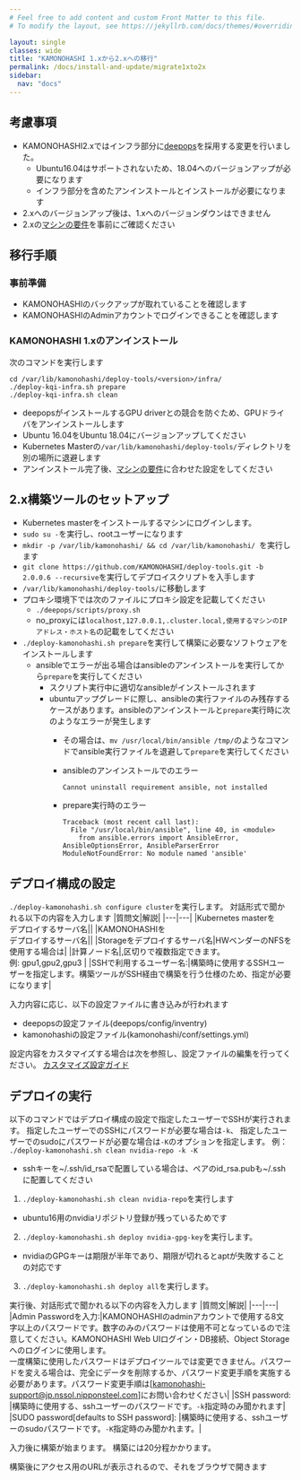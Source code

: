 ```yaml
---
# Feel free to add content and custom Front Matter to this file.
# To modify the layout, see https://jekyllrb.com/docs/themes/#overriding-theme-defaults

layout: single
classes: wide
title: "KAMONOHASHI 1.xから2.xへの移行"
permalink: /docs/install-and-update/migrate1xto2x
sidebar:
  nav: "docs"
---
```


## 考慮事項
* KAMONOHASHI2.xではインフラ部分に[deepops](https://github.com/NVIDIA/deepops)を採用する変更を行いました。
  * Ubuntu16.04はサポートされないため、18.04へのバージョンアップが必要になります
  * インフラ部分を含めたアンインストールとインストールが必要になります
* 2.xへのバージョンアップ後は、1.xへのバージョンダウンはできません
* 2.xの[マシンの要件](/prerequisite)を事前にご確認ください

## 移行手順
### 事前準備
* KAMONOHASHIのバックアップが取れていることを確認します
* KAMONOHASHIのAdminアカウントでログインできることを確認します

### KAMONOHASHI 1.xのアンインストール
次のコマンドを実行します
```
cd /var/lib/kamonohashi/deploy-tools/<version>/infra/
./deploy-kqi-infra.sh prepare
./deploy-kqi-infra.sh clean
```
* deepopsがインストールするGPU driverとの競合を防ぐため、GPUドライバをアンインストールします
* Ubuntu 16.04をUbuntu 18.04にバージョンアップしてください
* Kubernetes Masterの`/var/lib/kamonohashi/deploy-tools/`ディレクトリを別の場所に退避します
* アンインストール完了後、[マシンの要件](/prerequisite)に合わせた設定をしてください

## 2.x構築ツールのセットアップ
* Kubernetes masterをインストールするマシンにログインします。
* `sudo su -`を実行し、rootユーザーになります
* `mkdir -p /var/lib/kamonohashi/ && cd /var/lib/kamonohashi/ `を実行します
* `git clone https://github.com/KAMONOHASHI/deploy-tools.git -b 2.0.0.6 --recursive`を実行してデプロイスクリプトを入手します
* `/var/lib/kamonohashi/deploy-tools/`に移動します
* プロキシ環境下では次のファイルにプロキシ設定を記載してください
  * `./deepops/scripts/proxy.sh`
  * no_proxyには`localhost,127.0.0.1,.cluster.local,使用するマシンのIPアドレス・ホスト名`の記載をしてください
* `./deploy-kamonohashi.sh prepare`を実行して構築に必要なソフトウェアをインストールします
  * ansibleでエラーが出る場合はansibleのアンインストールを実行してから`prepare`を実行してください
    * スクリプト実行中に適切なansibleがインストールされます
    * ubuntuアップグレードに際し、ansibleの実行ファイルのみ残存するケースがあります。ansibleのアンインストールと`prepare`実行時に次のようなエラーが発生します
        * その場合は、`mv /usr/local/bin/ansible /tmp/`のようなコマンドでansible実行ファイルを退避して`prepare`を実行してください

      * ansibleのアンインストールでのエラー

        ```
        Cannot uninstall requirement ansible, not installed
        ```

      * prepare実行時のエラー

        ```
        Traceback (most recent call last):
          File "/usr/local/bin/ansible", line 40, in <module>
            from ansible.errors import AnsibleError, AnsibleOptionsError, AnsibleParserError
        ModuleNotFoundError: No module named 'ansible'
        ```



## デプロイ構成の設定 
`./deploy-kamonohashi.sh configure cluster`を実行します。
対話形式で聞かれる以下の内容を入力します
|質問文|解説|
|---|---|
|Kubernetes masterを<br>デプロイするサーバ名||
|KAMONOHASHIを<br>デプロイするサーバ名||
|Storageをデプロイするサーバ名|HWベンダーのNFSを使用する場合は|
|計算ノード名|,区切りで複数指定できます。<br>例: gpu1,gpu2,gpu3 |
|SSHで利用するユーザー名:|構築時に使用するSSHユーザーを指定します。構築ツールがSSH経由で構築を行う仕様のため、指定が必要になります|

入力内容に応じ、以下の設定ファイルに書き込みが行われます
* deepopsの設定ファイル(deepops/config/inventry)
* kamonohashiの設定ファイル(kamonohashi/conf/settings.yml)

設定内容をカスタマイズする場合は次を参照し、設定ファイルの編集を行ってください。
[カスタマイズ設定ガイド](/customize)

## デプロイの実行
以下のコマンドではデプロイ構成の設定で指定したユーザーでSSHが実行されます。
指定したユーザーでのSSHにパスワードが必要な場合は`-k`、
指定したユーザーでのsudoにパスワードが必要な場合は`-K`のオプションを指定します。
例： `./deploy-kamonohashi.sh clean nvidia-repo -k -K`

* sshキーを~/.ssh/id_rsaで配置している場合は、ペアのid_rsa.pubも~/.sshに配置してください

1. `./deploy-kamonohashi.sh clean nvidia-repo`を実行します
  * ubuntu16用のnvidiaリポジトリ登録が残っているためです
2. `./deploy-kamonohashi.sh deploy nvidia-gpg-key`を実行します。
  * nvidiaのGPGキーは期限が半年であり、期限が切れるとaptが失敗することの対応です
3. `./deploy-kamonohashi.sh deploy all`を実行します。

実行後、対話形式で聞かれる以下の内容を入力します
|質問文|解説|
|---|---|
|Admin Passwordを入力:|KAMONOHASHIのadminアカウントで使用する8文字以上のパスワードです。数字のみのパスワードは使用不可となっているので注意してください。KAMONOHASHI Web UIログイン・DB接続、Object Storageへのログインに使用します。<br>一度構築に使用したパスワードはデプロイツールでは変更できません。パスワードを変える場合は、完全にデータを削除するか、パスワード変更手順を実施する必要があります。パスワード変更手順は[kamonohashi-support@jp.nssol.nipponsteel.com]にお問い合わせください|
|SSH password: |構築時に使用する、sshユーザーのパスワードです。`-k`指定時のみ聞かれます|
|SUDO password[defaults to SSH password]: |構築時に使用する、sshユーザーのsudoパスワードです。`-K`指定時のみ聞かれます。|

入力後に構築が始まります。
構築には20分程かかります。

構築後にアクセス用のURLが表示されるので、それをブラウザで開きます
